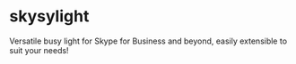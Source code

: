 # skysylight
Versatile busy light for Skype for Business and beyond, easily extensible to suit your needs!
